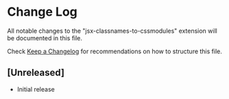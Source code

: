 # Change Log

All notable changes to the "jsx-classnames-to-cssmodules" extension will be documented in this file.

Check [Keep a Changelog](http://keepachangelog.com/) for recommendations on how to structure this file.

## [Unreleased]

- Initial release